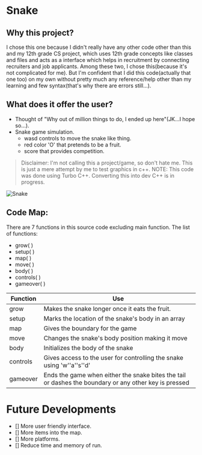 # Snake
## Why this project?
I chose this one because I didn't really have any other code other than this and my 12th grade CS project, which uses 12th grade concepts like classes and files and acts as a interface which helps in recruitment by connecting recruiters and job applicants. Among these two, I chose this(because it's not complicated for me). But I'm confident that I did this code(actually that one too) on my own without pretty much any reference/help other than my learning and few syntax(that's why there are errors still...).
## What does it offer the user?
* Thought of "Why out of million things to do, I ended up here"(JK...I hope so...).
* Snake game simulation.
  * wasd controls to move the snake like thing.
  * red color 'O' that pretends to be a fruit.
  * score that provides competition.
> Disclaimer: I'm not calling this a project/game, so don't hate me. This is just a mere attempt by me to test graphics in c++. 
  NOTE: This code was done using Turbo C++. Converting this into dev C++ is in progress.


![Snake](https://github.com/Shandilyathithyaa/Pics/blob/main/Pics/snuk%20(2).PNG)

## Code Map:
There are 7 functions in this source code excluding main function. The list of functions:

* grow( )
* setup( )
* map( )
* move( )
* body( )
* controls( )
* gameover( )

| Function |Use                                    |
|----------|---------------------------------------|
| grow     |  Makes the snake longer once it eats the fruit. |
| setup    |  Marks the location of the snake's body in an array|
| map      |  Gives the boundary for the game|
| move     |  Changes the snake's body position making it move  |
| body     |  Initializes the body of the snake                 |
| controls |  Gives access to the user for controlling the snake using 'w''a''s''d'|
| gameover |  Ends the game when either the snake bites the tail or dashes the boundary or any other key is pressed|

<!-- -->

# Future Developments
* [] More user friendly interface.
* [] More items into the map.
* [] More platforms.
* [] Reduce time and memory of run.